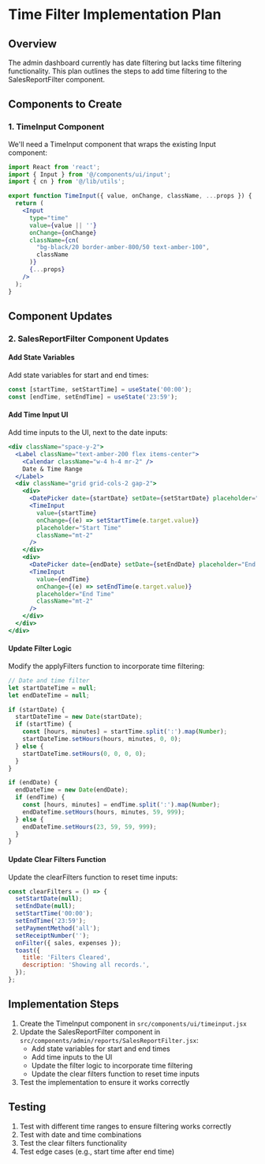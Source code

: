 # Time Filter Implementation Plan

## Overview
The admin dashboard currently has date filtering but lacks time filtering functionality. This plan outlines the steps to add time filtering to the SalesReportFilter component.

## Components to Create

### 1. TimeInput Component
We'll need a TimeInput component that wraps the existing Input component:

```jsx
import React from 'react';
import { Input } from '@/components/ui/input';
import { cn } from '@/lib/utils';

export function TimeInput({ value, onChange, className, ...props }) {
  return (
    <Input
      type="time"
      value={value || ''}
      onChange={onChange}
      className={cn(
        "bg-black/20 border-amber-800/50 text-amber-100",
        className
      )}
      {...props}
    />
  );
}
```

## Component Updates

### 2. SalesReportFilter Component Updates

#### Add State Variables
Add state variables for start and end times:

```jsx
const [startTime, setStartTime] = useState('00:00');
const [endTime, setEndTime] = useState('23:59');
```

#### Add Time Input UI
Add time inputs to the UI, next to the date inputs:

```jsx
<div className="space-y-2">
  <Label className="text-amber-200 flex items-center">
    <Calendar className="w-4 h-4 mr-2" />
    Date & Time Range
  </Label>
  <div className="grid grid-cols-2 gap-2">
    <div>
      <DatePicker date={startDate} setDate={setStartDate} placeholder="Start Date"/>
      <TimeInput 
        value={startTime}
        onChange={(e) => setStartTime(e.target.value)}
        placeholder="Start Time"
        className="mt-2"
      />
    </div>
    <div>
      <DatePicker date={endDate} setDate={setEndDate} placeholder="End Date"/>
      <TimeInput 
        value={endTime}
        onChange={(e) => setEndTime(e.target.value)}
        placeholder="End Time"
        className="mt-2"
      />
    </div>
  </div>
</div>
```

#### Update Filter Logic
Modify the applyFilters function to incorporate time filtering:

```jsx
// Date and time filter
let startDateTime = null;
let endDateTime = null;

if (startDate) {
  startDateTime = new Date(startDate);
  if (startTime) {
    const [hours, minutes] = startTime.split(':').map(Number);
    startDateTime.setHours(hours, minutes, 0, 0);
  } else {
    startDateTime.setHours(0, 0, 0, 0);
  }
}

if (endDate) {
  endDateTime = new Date(endDate);
  if (endTime) {
    const [hours, minutes] = endTime.split(':').map(Number);
    endDateTime.setHours(hours, minutes, 59, 999);
  } else {
    endDateTime.setHours(23, 59, 59, 999);
  }
}
```

#### Update Clear Filters Function
Update the clearFilters function to reset time inputs:

```jsx
const clearFilters = () => {
  setStartDate(null);
  setEndDate(null);
  setStartTime('00:00');
  setEndTime('23:59');
  setPaymentMethod('all');
  setReceiptNumber('');
  onFilter({ sales, expenses });
  toast({
    title: 'Filters Cleared',
    description: 'Showing all records.',
  });
};
```

## Implementation Steps

1. Create the TimeInput component in `src/components/ui/timeinput.jsx`
2. Update the SalesReportFilter component in `src/components/admin/reports/SalesReportFilter.jsx`:
   - Add state variables for start and end times
   - Add time inputs to the UI
   - Update the filter logic to incorporate time filtering
   - Update the clear filters function to reset time inputs
3. Test the implementation to ensure it works correctly

## Testing

1. Test with different time ranges to ensure filtering works correctly
2. Test with date and time combinations
3. Test the clear filters functionality
4. Test edge cases (e.g., start time after end time)